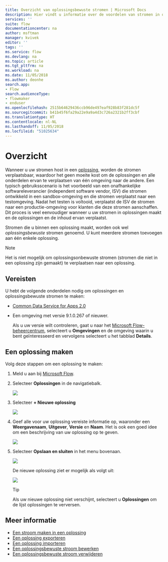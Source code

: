 ```yaml
---
title: Overzicht van oplossingsbewuste stromen | Microsoft Docs
description: Hier vindt u informatie over de voordelen van stromen in oplossingen maken.
services: ''
suite: flow
documentationcenter: na
author: msftman
manager: kvivek
editor: ''
tags: ''
ms.service: flow
ms.devlang: na
ms.topic: article
ms.tgt_pltfrm: na
ms.workload: na
ms.date: 11/05/2018
ms.author: deonhe
search.app:
- Flow
search.audienceType:
- flowmaker
- enduser
ms.openlocfilehash: 2515b64629436ccb96de497eaf928b83f281dc5f
ms.sourcegitcommit: b41b45f6fa29a22e9a9a4d3c726a2321b2ff3cbf
ms.translationtype: HT
ms.contentlocale: nl-NL
ms.lasthandoff: 11/05/2018
ms.locfileid: "51025634"
---
```

# <a name="overview"></a>Overzicht

Wanneer u uw stromen host in een [oplossing](https://docs.microsoft.com/powerapps/maker/common-data-service/solutions-overview), worden de stromen verplaatsbaar, waardoor het geen moeite kost om de oplossingen en alle onderdelen ervan te verplaatsen van één omgeving naar de andere. Een typisch gebruiksscenario is het voorbeeld van een onafhankelijke softwareleverancier (independent software vendor, ISV) die stromen ontwikkeld in een sandbox-omgeving en die stromen verplaatst naar een testomgeving. Nadat het testen is voltooid, verplaatst de ISV de stromen naar een productie-omgeving voor klanten die deze stromen aanschaffen. Dit proces is veel eenvoudiger wanneer u uw stromen in oplossingen maakt en de oplossingen en de inhoud ervan verplaatst.

Stromen die u binnen een oplossing maakt, worden ook wel *oplossingsbewuste* stromen genoemd. U kunt meerdere stromen toevoegen aan één enkele oplossing.

> [!NOTE] 
> Het is niet mogelijk om oplossingsonbewuste stromen (stromen die niet in een oplossing zijn gemaakt) te verplaatsen naar een oplossing.

## <a name="prerequisites"></a>Vereisten

U hebt de volgende onderdelen nodig om oplossingen en oplossingsbewuste stromen te maken:

- [Common Data Service for Apps 2.0](https://docs.microsoft.com/powerapps/maker/common-data-service/data-platform-intro)
- Een omgeving met versie 9.1.0.267 of nieuwer.

  Als u uw versie wilt controleren, gaat u naar het [Microsoft Flow-beheercentrum](https://admin.flow.microsoft.com), selecteert u **Omgevingen** en de omgeving waarin u bent geïnteresseerd en vervolgens selecteert u het tabblad **Details**.

## <a name="create-a-solution"></a>Een oplossing maken

Volg deze stappen om een oplossing te maken:

1. Meld u aan bij [Microsoft Flow](https://flow.microsoft.com).
1. Selecteer **Oplossingen** in de navigatiebalk.

   ![](./media/overview-solution-flows/select-solutions-from-left-nav.png)

1. Selecteer **+ Nieuwe oplossing**

   ![](./media/overview-solution-flows/select-new-solution.png)

1. Geef alle voor uw oplossing vereiste informatie op, waaronder een **Weergavenaam**, **Uitgever**, **Versie** en **Naam**. Het is ook een goed idee om een beschrijving van uw oplossing op te geven.

   ![](./media/overview-solution-flows/new-solution.png)

1. Selecteer **Opslaan en sluiten** in het menu bovenaan.

   ![](./media/overview-solution-flows/save-and-close-solution.png)

   De nieuwe oplossing ziet er mogelijk als volgt uit:

   ![](./media/overview-solution-flows/new-solution-created.png)

   > [!TIP]
   > Als uw nieuwe oplossing niet verschijnt, selecteert u **Oplossingen** om de lijst oplossingen te verversen.

## <a name="learn-more"></a>Meer informatie

- [Een stroom maken in een oplossing](./create-flow-solution.md)
- [Een oplossing exporteren](./export-flow-solution.md)
- [Een oplossing importeren](./import-flow-solution.md)
- [Een oplossingsbewuste stroom bewerken](./edit-solution-aware-flow.md)
- [Een oplossingsbewuste stroom verwijderen](./remove-solution-aware-flow.md)
